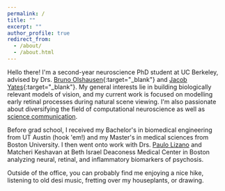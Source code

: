 ```yaml
---
permalink: /
title: ""
excerpt: ""
author_profile: true
redirect_from: 
  - /about/
  - /about.html
---
```


Hello there! I'm a second-year neuroscience PhD student at UC Berkeley, advised by Drs. [Bruno Olshausen](https://redwood.berkeley.edu/){:target="_blank"} and [Jacob Yates](https://jake.vision/){:target="_blank"}. My general interests lie in building biologically relevant models of vision, and my current work is focused on modelling early retinal processes during natural scene viewing. I'm also passionate about diversifying the field of computational neuroscience as well as 
[science communication](https://www.berkeleysciencereview.com/).

Before grad school, I received my Bachelor's in biomedical engineering from UT Austin (hook 'em!) and my Master's in medical sciences from Boston University. I then went onto work with Drs. [Paulo Lizano](https://lizanolab.com) and Matcheri Keshavan at Beth Israel Deaconess Medical Center in Boston analyzing neural, retinal, and inflammatory biomarkers of psychosis. 

Outside of the office, you can probably find me enjoying a nice hike, listening to old desi music, fretting over my houseplants, or drawing. 
